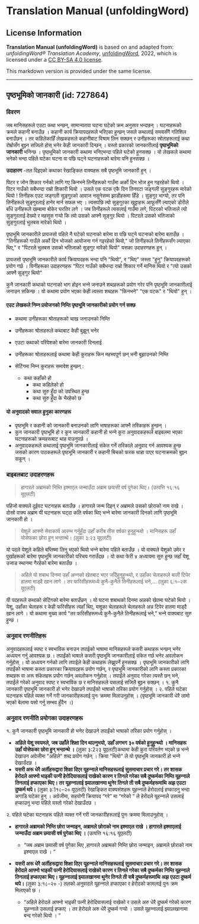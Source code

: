 # Translation Manual (unfoldingWord)

## License Information

**Translation Manual (unfoldingWord)** is based on and adapted from: _unfoldingWord® Translation Academy_, [unfoldingWord](https://unfoldingword.org/utw), 2022, which is licensed under a [CC BY-SA 4.0 license](https://creativecommons.org/licenses/by-sa/4.0/legalcode.en).

This markdown version is provided under the same license.



--------------------------------

## पृष्ठभूमिको जानकारी (id: 727864)

### विवरण

जब मानिसहरूले एउटा कथा भन्छन्, सामान्यतया घटना घटेको क्रम अनुसार भन्दछन् । घटनाहरूको क्रमले कहानी बनाउँछ । कहानी कार्य क्रियापदहरूले भरिएका हुन्छन् जसले कथालाई समयसँगै गतिशिल बनाउँछन् । तर कहिलेकाहिँ लेखकहरूले कहानीबाट विश्राम लिन सक्छन् र उनीहरूका स्रोताहरूलाई कथा रोम्रोसँग बुझ्‍न सजिलो होस् भनेर केही जानकारी दिन्छन् । यस्तो प्रकारको जानकारीलाई **पृष्ठभूमिको जानकारी** भनिन्छ । पृष्ठभूमिको जानकारी कथामा भनिएभन्दा पहिले घटेको हुनसक्छ । यो लेखकले कथामा भनेको भन्दा पहिले घटेका घटना वा पछि घट्ने घटनाहरूको बारेमा पनि हुनसक्छ ।

**उदाहारण** \-तल दिइएको कथाका रेखाङ्कित वाक्यहरू सबै पृष्ठभूमि जानकारी हुन् ।

पिटर र जोन शिकार गर्नको लागि गए किनभने तिनीहरूको गाउँमा अर्को दिन भोज हुन गइरहेको थियो । पिटर गाउँको सबैभन्दा राम्रो शिकारी थियो । उसले एक पटक एकै दिन तिनवटा जङ्गली सुङ्गुरहरू मारेको थियो ! तिनीहरू एउट जङ्गली सुङ्गुरको आवाज नसुनेसम्म झाडीहरूमा हिँडे । सुङ्गुर भाग्यो, तर पनि तिनीहरूले सुङ्गुरलाई हानेर मार्न सफल भए । त्यसपछि त्यो सुङ्गुरका खुट्टाहरू आफूसँगै ल्याएको डोरीले बाँधे उनीहरूले खम्बामा बोकेर घरतिर लगे । जब तिनीहरूले त्यसलाई गाउँमा लगे, पिटरको भतिजाले त्यो सुङ्गुरलाई देख्यो र महसुस गर्‍यो कि त्यो उसको आफ्नै सुङ्गुर थियो । पिटरले उसको भतिजाको सुङ्गुरलाई भुलबस मारेको थियो ।

पृष्ठभूमि जानकारीले प्रायजसो पहिले नै घटेको घटनाको बारेमा वा पछि घट्ने घटनाको बारेमा बताउँछ । "तिनीहरूको गाउँले अर्को दिन भोजको आयोजना गर्न गइरहेको थियो," जो तिनीहरूले तिनीहरूसँग ल्याएका थिए," र "पिटरले भुलबस उसको भतिजाको सुङ्गुर मारेको थियो" यसका उदाहरणहरू हुन् ।

प्रायजसो पृष्ठभूमि जानकारीले कार्य क्रियापदहरू भन्दा पनि "थियो", र "थिए" जस्ता "हुनु" क्रियापदहरूको प्रयोग गर्छ । यिनीहरूका उदाहरणहरू "पिटर गाउँको सबैभन्दा राम्रो शिकार गर्ने मानिस थियो र "त्यो उसको आफ्नै सुङ्गुर थियो"

कुनै जानकारी कथाको घटनाको भाग होइन भन्‍ने जनाउने शब्दहरूको प्रयोग गरेर पनि पृष्ठभूमि जानकारीलाई जनाउन सकिन्छ । यो कथामा प्रयोग भएका केही त्यस्ता शब्दहरू "किनभने" "एक पटक" र "थियो" हुन् ।

#### एउट लेखकले निम्‍न प्रयोजनको निम्ति पृष्ठभूमि जानकारीको प्रयोग गर्न सक्छ

* कथामा उनीहरूका श्रोताहरूको चाख जनाउनको निम्ति
* उनीहरूका श्रोताहरूले कथाबाट केही बुझून् भनेर
* एउटा कथाको परिवेशको बारेमा जानकारी दिनलाई
* उनीहरूका श्रोताहरूलाई कथामा केही कुराहरू किन महत्त्वपूर्ण छन् भनी बुझाउनको निम्ति
* सेटिंगमा निम्‍न कुराहरू समावेश हुन्छन् :

    + कथा कहाँको हो
        + कथा कहिलेको हो
        + कथा सुरु हुँदा को उपस्थित हुन्छ
        + कथा सुरु हुँदा के भैरहेको छ

#### यो अनुवादको सवाल हुनुका कारणहरू

* पृष्ठभूमि र कहानी को जानकारी बनाउनको लागि भाषाहरूका आफ्नै तरिकाहरू हुन्छन् ।
* कुन जानकारी पृष्ठभूमि हो र कुन जानकारी कहानी हो भन्‍ने कुरा अनुवादकहरूले बाइबलमा भएका घटनाहरूको क्रमहरूबाट थाह पाउनुपर्छ ।
* अनुवादकहरूले कथालाई पृष्ठभूमि जानकारीलाई संकेत गर्ने तरिकाले अनुवाद गर्न आवश्यक हुन्छ जसको कारण पाठकहरूले पृष्ठभूमि जानकारी र कहानी बिचको फरक थाहा पाएर घटनाक्रमको बुझ्‍न सकून् ।

### बाइबलबाट उदाहरणहरू

> हागारले अब्रामको निम्‍ति इश्‍माएल जन्‍माउँदा अब्राम छयासी वर्ष पुगेका थिए। (उत्पत्ति १६:१६ यूएलटी)

पहिजो वाक्यले दुईवट घटनाहरू बताउँछ । हागारले जन्म दिइन् र अब्रामले उसको छोराको नाम राखे । दोस्रो वाक्य अब्राम यी घटनाहरू घट्दा कति वर्षका थिए भन्‍ने बारेमा जानकारी दिनको लागि पृष्ठभूमि जानकारी हो ।

> येशूले आफ्‍नो सेवाकार्य आरम्‍भ गर्नुहुँदा उहाँ करीब तीस वर्षका हुनुहुन्‍थ्‍यो । मानिसहरू उहाँ योसेफका छोरा हुन्‌ भन्‍ठान्‍थे। (लुका ३:२३ यूएलटी)

यो पदले येशूले कहिले बप्तिष्मा लिनु भएको थियो भन्‍ने बारेमा पहिले बताउँछ । यो वाक्यले येशूको उमेर र पुर्खाहरूको बारेमा पृष्ठभूमि जानकारीको परिचय गराउँदछ । यो कथा फेरी ४ अध्यायमा सुरु हुन्छ जहाँ येशू उजाड स्थानमा गैरहेको बारेमा बताउँछ ।

> अहिले यो शबाथ दिनमा उहाँ अन्‍नको खेतबाट भएर जाँदैहुनुहुन्‍थ्‍यो, र उहाँका चेलाहरूले बाली टिपेर हातमा माड्‌दै खान लागे । तर फरिसीहरूमध्‍ये कुनै\-कुनैले तिनीहरूलाई भने,... (लुका ६:१–२क यूएलटी)

यी पदहरूले कथाको सेटिंगको बारेमा बताउँछन् । यो घटना शबाथको दिनमा अन्नको खेतमा घटेको थियो । येशू, उहाँका चेलाहरू र केही फरिसीहरू त्यहाँ थिए, यशूका चेलाहरूले चेलाहरूले अन्न टिपेर हातमा माड्‌दै खान लागे । यो कथामा मुख्य कार्य "तर फरिसीहरूमध्‍ये कुनै\-कुनैले तिनीहरूलाई भने," भन्‍ने वाक्यबाट सुरु हुन्छ ।

### अनुवाद रणनीतिहरू

अनुवादहरूलाई स्पष्ट र स्वभाविक बनाउन तपाईको भाषामा मानिसहरूले कसरी कथाहरू भन्छन् भनेर अध्ययन गर्नु आवश्यक छ । तपाईंको भाषाले कसरी पृष्ठभूमि जानकारीलाई संकेत गर्छ भनेर अवलोकन गर्नुहोस् । यो अध्ययन गर्नको लागि तपाईले केही कथाहरू लेख्नुपर्ने हुनसक्छ । पृष्ठभूमि जानकारीको लागि तपाईंको भाषामा कस्ता प्रकारका क्रियापदहरू प्रयोग गर्छन्, र पृष्ठभूमि जानकारीको लागि कस्ता प्रकारका शब्दहरू वा अरू संकेतहरू प्रयोग गर्छन् अवलोकन गर्नुहोस् । तपाईंले अनुवाद गरेका त्यस्तै छन् भने, तपाईंले गरेको अनुवाद स्पष्ट र स्वभाविक छ र मानिसहरूले यसलाई सजिलै बुझ्‍न सक्छन् । १. कुनै जानकारी पृष्ठभूमि जानकारी हो भनेर देखाउने तपाईंको भाषाको तरिका प्रयोग गर्नुहोस् । २. पहिले घटेका घटनाहरू पहिले व्यक्त गर्ने गरी जानकारीहरूलाई पुनः क्रममा मिलाउनुहोस् । (पृष्ठभूमि जानकारी धेरै लामो भएको बेलामा यसो गर्नु सम्भव हुँदैन ।)

### अनुवाद रणनीति प्रयोगका उदाहरणहरू

१. कुनै जानकारी पृष्ठभूमि जानकारी हो भनेर देखाउने तपाईंको भाषाको तरिका प्रयोग गर्नुहोस् ।

* **अहिले येशू स्वयमले, जब उहाँले शिक्षा दिन थाल्नुभयो, उहाँ लगभग ३० वर्षको हुनुहुन्‍थ्‍यो । मानिसहरू उहाँ योसेफका छोरा हुन्‌ भन्‍ठान्‍थे ।** (लुका ३:2२३ यूएलटी)कथामा केही कुरा परिवर्तण भएको छ भन्‍ने देखाउन अग्रेजीमा "अहिले" शब्द प्रयोग गर्छन् । क्रिया "थियो" ले यो पृष्ठभूमि जानकारी हो भन्‍ने देखाउँदछ ।
* **यसरी अरू धेरै अर्तीहरूद्वारा शिक्षा दिएर यूहन्‍नाले मानिसहरूलाई सुसमाचार प्रचार गरे। तर शासक हेरोदले आफ्‍नो भाइकी पत्‍नी हेरोदियासलाई राखेको कारण र तिनले गरेका सबै दुष्‍कर्मका निम्‍ति यूहन्‍नाले तिनलाई हप्‍काएका थिए। तर यूहन्‍नालाई झ्‍यालखानमा थुनेर तिनले ती सबै दुष्‍कर्महरूमाथि अझ एउटा दुष्‍कर्म थपे।** (लुका ३:1१८–२० यूएलटी) रेखाङ्कित वाक्यसंशहरू यूहन्‍नाले हेरोदलाई हप्काउनु भन्दा अगाडि घटेका हुन् । अग्रेजीमा, सहयोगी क्रियापद “गरे” मा “गरेको ” ले हेरोदले यूहन्‍नाले उसलाई हप्काउनु भन्दा पहिले यस्तो गरेको देखाउँदछ ।

२. पहिले घटेका घटनाहरू पहिले व्यक्त गर्ने गरी जानकारीहरूलाई पुनः क्रममा मिलाउनुहोस् ।

* **हागारले अब्रामको निम्‍ति छोरा जन्माइन, अब्रामले छोराको नाम इश्‍माएल राखे । हागारले इश्‍माएलाई जन्‍माउँदा अब्राम छयासी वर्ष पुगेका थिए ।** (उत्पत्ति १६:१६ यूएलटी)

    + “जब अब्राम छयासी वर्ष पुगेका थिए ,हागारले अब्रामको निम्‍ति छोरा जन्माइन, अब्रामले छोराको नाम इश्‍माएल राखे । ”
* **यसरी अरू धेरै अर्तीहरूद्वारा शिक्षा दिएर यूहन्‍नाले मानिसहरूलाई सुसमाचार प्रचार गरे। तर शासक हेरोदले आफ्‍नो भाइकी पत्‍नी हेरोदियासलाई राखेको कारण र तिनले गरेका सबै दुष्‍कर्मका निम्‍ति यूहन्‍नाले तिनलाई हप्‍काएका थिए। यूहन्‍नालाई झ्‍यालखानमा थुनेर तिनले ती सबै दुष्‍कर्महरूमाथि अझ एउटा दुष्‍कर्म थपे।** (लुका ३:१८–२० \-) तलको अनुवादले यूहन्‍नाले हप्काएका र हेरोदको कामलाई पुनः क्रम मिलाएको छ ।

    + “अहिले हेरोदले आफ्‍नो भाइकी पत्‍नी हेरोदियासलाई राखेको र उसले अरु धेरै दुष्‍कर्म गरेको कारण यूहन्‍नाले उसलाई हप्काए । तर हेरोदले अरु धेरै दुष्‍कर्म गर्‍यो । उसले यूहन्‍नालाई झ्यालखानामा बन्द गरेको थियो । ”


